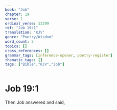 ```yaml
---
book: "Job"
chapter: 19
verse: 1
ordinal_verse: 13299
ref: "Job 19:1"
translation: "KJV"
genre: "Poetry/Wisdom"
word_count: 5
topics: []
cross_references: []
grammar_tags: [inference-opener, poetry-register]
thematic_tags: []
tags: ["Bible","KJV","Job"]
---
```


# Job 19:1

Then Job answered and said,
